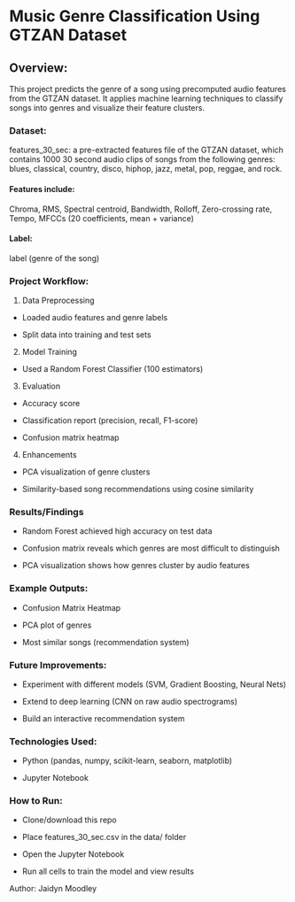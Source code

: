 # Music Genre Classification Using GTZAN Dataset

## Overview:

This project predicts the genre of a song using precomputed audio features from the GTZAN dataset. It applies machine learning techniques to classify songs into genres and visualize their feature clusters.

### Dataset:

features_30_sec: a pre-extracted features file of the GTZAN dataset, which contains 1000 30 second audio clips of songs from the following genres: blues, classical, country, disco, hiphop, jazz, metal, pop, reggae, and rock.

#### Features include:

Chroma, RMS, Spectral centroid, Bandwidth, Rolloff, Zero-crossing rate, Tempo, MFCCs (20 coefficients, mean + variance)

#### Label: 

label (genre of the song)

### Project Workflow:

1. Data Preprocessing

- Loaded audio features and genre labels

- Split data into training and test sets

2. Model Training

- Used a Random Forest Classifier (100 estimators)

3. Evaluation

- Accuracy score

- Classification report (precision, recall, F1-score)

- Confusion matrix heatmap

4. Enhancements

- PCA visualization of genre clusters

- Similarity-based song recommendations using cosine similarity

### Results/Findings

- Random Forest achieved high accuracy on test data

- Confusion matrix reveals which genres are most difficult to distinguish

- PCA visualization shows how genres cluster by audio features

### Example Outputs:

- Confusion Matrix Heatmap

- PCA plot of genres

- Most similar songs (recommendation system)

### Future Improvements:

- Experiment with different models (SVM, Gradient Boosting, Neural Nets)

- Extend to deep learning (CNN on raw audio spectrograms)

- Build an interactive recommendation system

### Technologies Used:

- Python (pandas, numpy, scikit-learn, seaborn, matplotlib)

- Jupyter Notebook

### How to Run:

- Clone/download this repo

- Place features_30_sec.csv in the data/ folder

- Open the Jupyter Notebook

- Run all cells to train the model and view results

Author: Jaidyn Moodley



